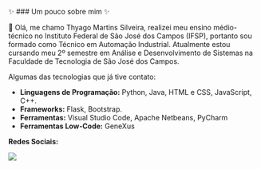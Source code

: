 ✨ ### Um pouco sobre mim ✨ 


<p>
  👋 Olá, me chamo Thyago Martins Silveira, realizei meu ensino médio-técnico no Instituto Federal de São José dos Campos (IFSP), portanto sou formado como Técnico em Automação Industrial. Atualmente estou cursando meu 2º semestre em Análise e Desenvolvimento de Sistemas na Faculdade de Tecnologia de São José dos Campos.
</p>

<p>
  Algumas das tecnologias que já tive contato:
</p>

- **Linguagens de Programação:** Python, Java, HTML e CSS, JavaScript, C++.
- **Frameworks:** Flask, Bootstrap.
- **Ferramentas:** Visual Studio Code, Apache Netbeans, PyCharm
- **Ferramentas Low-Code:** GeneXus


**Redes Sociais:**
<p>
  <a href="https://www.instagram.com/thyaguix_/" alt="Instagram">
  <img src="https://img.shields.io/badge/-Instagram-DF0174?style=flat-square&labelColor=DF0174&logo=instagram&logoColor=white&link=https://www.instagram.com/nicolasbonf_/"/></a>
</p>

<!--
<div>
  <img height="120em" src="https://github-readme-stats.vercel.app/api/top-langs/?username=Thyaguixx&layout=compact&theme=dracula"            (https://github.com/Thyaguixx/github-readme-stats)"/>
</div>



- 🌱 I’m currently learning ...
- 👯 I’m looking to collaborate on ...
- 🤔 I’m looking for help with ...
- 💬 Ask me about ...
- 📫 How to reach me: ...
- 😄 Pronouns: ...
- ⚡ Fun fact: ...
-->

